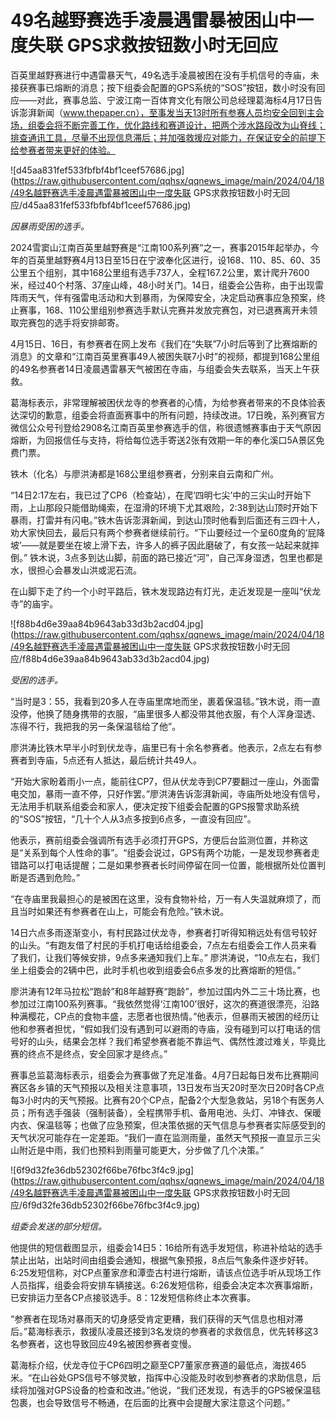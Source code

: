 # 49名越野赛选手凌晨遇雷暴被困山中一度失联 GPS求救按钮数小时无回应

百英里越野赛进行中遇雷暴天气，49名选手凌晨被困在没有手机信号的寺庙，未接获赛事已熔断的消息；按下组委会配置的GPS系统的“SOS”按钮，数小时没有回应——对此，赛事总监、宁波江南一百体育文化有限公司总经理葛海标4月17日告诉澎湃新闻（www.thepaper.cn），至事发当天13时所有参赛人员均安全回到主会场，组委会将不断完善工作，优化路线和赛道设计，把两个涉水路段改为山脊线；排查通讯工具，尽量不出现信息滞后；并加强救援应对能力，在保证安全的前提下给参赛者带来更好的体验。

![d45aa831fef533fbfbf4bf1ceef57686.jpg](https://raw.githubusercontent.com/qqhsx/qqnews_image/main/2024/04/18/49名越野赛选手凌晨遇雷暴被困山中一度失联 GPS求救按钮数小时无回应/d45aa831fef533fbfbf4bf1ceef57686.jpg)

_因暴雨受困的选手。_

2024雪窦山江南百英里越野赛是“江南100系列赛”之一，赛事2015年起举办，今年的百英里越野赛4月13日至15日在宁波奉化区进行，设168、110、85、60、35公里五个组别，其中168公里组有选手737人，全程167.2公里，累计爬升7600米，经过40个村落、37座山峰，48小时关门。14日，组委会公告称，由于出现雷阵雨天气，伴有强雷电活动和大到暴雨，为保障安全，决定启动赛事应急预案，终止赛事，168、110公里组别参赛选手默认完赛并发放完赛包，对已退赛离开未领取完赛包的选手将安排邮寄。

4月15日、16日，有参赛者在网上发布《我们在“失联”7小时后等到了比赛熔断的消息》的文章和“江南百英里赛事49人被困失联7小时”的视频，都提到168公里组的49名参赛者14日凌晨遇雷暴天气被困在寺庙，与组委会失去联系，当天上午获救。

葛海标表示，非常理解被困伏龙寺的参赛者的心情，为给参赛者带来的不良体验表达深切的歉意，组委会将直面赛事中的所有问题，持续改进。17日晚，系列赛官方微信公众号刊登给2908名江南百英里参赛选手的信，称很遗憾赛事由于天气原因熔断，为回报信任与支持，将给每位选手寄送2张有效期一年的奉化溪口5A景区免费门票。

铁木（化名）与廖洪涛都是168公里组参赛者，分别来自云南和广州。

“14日2:17左右，我已过了CP6（检查站），在爬‘四明七尖’中的三尖山时开始下雨，上山那段只能借助绳索，在湿滑的环境下尤其艰险，2:38到达山顶时开始下暴雨，打雷并有闪电。”铁木告诉澎湃新闻，到达山顶时他看到后面还有三四十人，劝大家快回去，最后只有两个参赛者继续前行。“下山要经过一个呈60度角的‘屁降坡’——就是要坐在坡上滑下去，许多人的裤子因此磨破了，有女孩一站起来就摔倒。”
铁木说，3点多到达山脚，前面的路已接近“河”，自己浑身湿透，包里也都是水，很担心会暴发山洪或泥石流。

在山脚下走了约一个小时平路后，铁木发现路边有灯光，走近发现是一座叫“伏龙寺”的庙宇。

![f88b4d6e39aa84b9643ab33d3b2acd04.jpg](https://raw.githubusercontent.com/qqhsx/qqnews_image/main/2024/04/18/49名越野赛选手凌晨遇雷暴被困山中一度失联 GPS求救按钮数小时无回应/f88b4d6e39aa84b9643ab33d3b2acd04.jpg)

_受困的选手。_

“当时是3：55，我看到20多人在寺庙里席地而坐，裹着保温毯。”铁木说，雨一直没停，他换了随身携带的衣服，“庙里很多人都没带其他衣服，有个人浑身湿透、冻得不行，我把我的另一条保温毯给了他”。

廖洪涛比铁木早半小时到伏龙寺，庙里已有十余名参赛者。他表示，2点左右有参赛者到寺庙，5点还有人抵达，最后统计共49人。

“开始大家盼着雨小一点，能前往CP7，但从伏龙寺到CP7要翻过一座山，外面雷电交加，暴雨一直不停，只好作罢。”廖洪涛告诉澎湃新闻，寺庙所处地没有信号，无法用手机联系组委会和家人，便决定按下组委会配置的GPS报警求助系统的“SOS”按钮，“几十个人从3点多按到6点多，一直没有回应”。

他表示，赛前组委会强调所有选手必须打开GPS，方便后台监测位置，并称这是“关系到每个人性命的事”。“组委会说过，GPS有两个功能，一是发现参赛者走错路可以打电话提醒；二是如果参赛者长时间停留在同一位置，能根据所处位置判断是否遇到危险。”

“在寺庙里我最担心的是被困在这里，没有食物补给，万一有人失温就麻烦了，而且当时如果还有参赛者在山上，可能会有危险。”铁木说。

14日六点多雨逐渐变小，有村民路过伏龙寺，参赛者打听得知稍远处有信号较好的山头。“有跑友借了村民的手机打电话给组委会，7点左右组委会工作人员来看了我们，让我们等候安排，9点多来通知我们上车。”
廖洪涛说，“10点左右，我们坐上组委会的2辆中巴，此时手机也收到组委会6点多发的比赛熔断的短信。”

廖洪涛有12年马拉松“跑龄”和8年越野赛“跑龄”，参加过国内外二三十场比赛，也参加过江南100系列赛事。“我依然觉得‘江南100’很好，这次的赛道很漂亮，沿路种满樱花，CP点的食物丰盛，志愿者也很热情。”他表示，但暴雨天被困的经历让他和参赛者担忧，“假如我们没有遇到可以避雨的寺庙，没有碰到可以打电话的信号好的山头，结果会怎样？我们希望参赛者能不靠运气、偶然性渡过难关，毕竟比赛的终点不是终点，安全回家才是终点。”

赛事总监葛海标表示，组委会为赛事做了充足准备。4月7日起每日发布比赛期间赛区各乡镇的天气预报以及相关注意事项，13日发布当天20时至次日20时各CP点每3小时内的天气预报。比赛有20个CP点，配备2个大型急救站，另18个有医务人员；所有选手强装（强制装备），全程携带手机、备用电池、头灯、冲锋衣、保暖内衣、保温毯等；也做了应急预案，但决策依据的天气信息与参赛者实际感受到的天气状况可能存在一定差距。“我们一直在监测雨量，虽然天气预报一直显示三尖山附近是中雨，我们也预料到雨量可能更大，分步做了几个决策。”

![6f9d32fe36db52302f66be76fbc3f4c9.jpg](https://raw.githubusercontent.com/qqhsx/qqnews_image/main/2024/04/18/49名越野赛选手凌晨遇雷暴被困山中一度失联 GPS求救按钮数小时无回应/6f9d32fe36db52302f66be76fbc3f4c9.jpg)

_组委会发送的部分短信。_

他提供的短信截图显示，组委会14日5：16给所有选手发短信，称进补给站的选手禁止出站，出站时间由组委会通知，根据气象预报，8点后气象条件逐步好转。6:25发短信称，对CP点董家彦和潭壶古村进行熔断，请该点位选手听从现场工作人员指挥，组委会将安排车辆接送。6:26发短信称，组委会决定本次赛事熔断，已安排运力至各CP点接驳选手。8：12发短信称终止本次赛事。

“参赛者在现场对暴雨天的切身感受肯定更糟，我们获得的天气信息也相对滞后。”葛海标表示，救援队凌晨还接到3名发烧的参赛者的求救信息，优先转移这3名参赛者，这也导致回应49名被困参赛者变慢。

葛海标介绍，伏龙寺位于CP6四明之巅至CP7董家彦赛道的最低点，海拔465米。“在山谷处GPS信号不够灵敏，指挥中心没能及时收到参赛者的求助信息，后续将加强对GPS设备的检查和改进。”他说，“我们还发现，有选手的GPS被保温毯包裹，也会导致信号不畅通，在后面的比赛中会提醒大家注意这个问题。”

